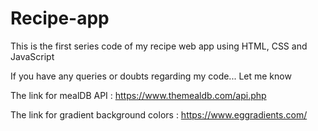 # Recipe-app
This is the first series code of my recipe web app using HTML, CSS and JavaScript

If you have any queries or doubts regarding my code... Let me know

The link for mealDB API : https://www.themealdb.com/api.php

The link for gradient background colors : https://www.eggradients.com/
